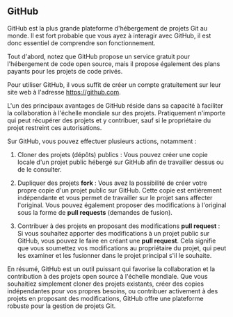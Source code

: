 ## GitHub

GitHub est la plus grande plateforme d'hébergement de projets Git au monde. Il est fort probable que vous ayez à interagir avec GitHub, il est donc essentiel de comprendre son fonctionnement.

Tout d'abord, notez que GitHub propose un service gratuit pour l'hébergement de code open source, mais il propose également des plans payants pour les projets de code privés.

Pour utiliser GitHub, il vous suffit de créer un compte gratuitement sur leur site web à l'adresse https://github.com.

L'un des principaux avantages de GitHub réside dans sa capacité à faciliter la collaboration à l'échelle mondiale sur des projets. Pratiquement n'importe qui peut récupérer des projets et y contribuer, sauf si le propriétaire du projet restreint ces autorisations.

Sur GitHub, vous pouvez effectuer plusieurs actions, notamment :

1. Cloner des projets (dépôts) publics : Vous pouvez créer une copie locale d'un projet public hébergé sur GitHub afin de travailler dessus ou de le consulter.

2. Dupliquer des projets **fork** : Vous avez la possibilité de créer votre propre copie d'un projet public sur GitHub. Cette copie est entièrement indépendante et vous permet de travailler sur le projet sans affecter l'original. Vous pouvez également proposer des modifications à l'original sous la forme de **pull requests** (demandes de fusion).

3. Contribuer à des projets en proposant des modifications **pull request** : Si vous souhaitez apporter des modifications à un projet public sur GitHub, vous pouvez le faire en créant une **pull request**. Cela signifie que vous soumettez vos modifications au propriétaire du projet, qui peut les examiner et les fusionner dans le projet principal s'il le souhaite.

En résumé, GitHub est un outil puissant qui favorise la collaboration et la contribution à des projets open source à l'échelle mondiale. Que vous souhaitiez simplement cloner des projets existants, créer des copies indépendantes pour vos propres besoins, ou contribuer activement à des projets en proposant des modifications, GitHub offre une plateforme robuste pour la gestion de projets Git.
